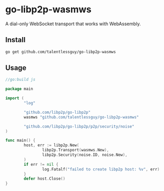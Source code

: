 # go-libp2p-wasmws

A dial-only WebSocket transport that works with WebAssembly.

## Install

```sh
go get github.com/talentlessguy/go-libp2p-wasmws
```

## Usage

```go
//go:build js

package main

import (
        "log"

        "github.com/libp2p/go-libp2p"
        wasmws "github.com/talentlessguy/go-libp2p-wasmws"

        "github.com/libp2p/go-libp2p/p2p/security/noise"
)

func main() {
        host, err := libp2p.New(
                libp2p.Transport(wasmws.New),
                libp2p.Security(noise.ID, noise.New),
        )
        if err != nil {
                log.Fatalf("failed to create libp2p host: %v", err)
        }
        defer host.Close()
}
```

